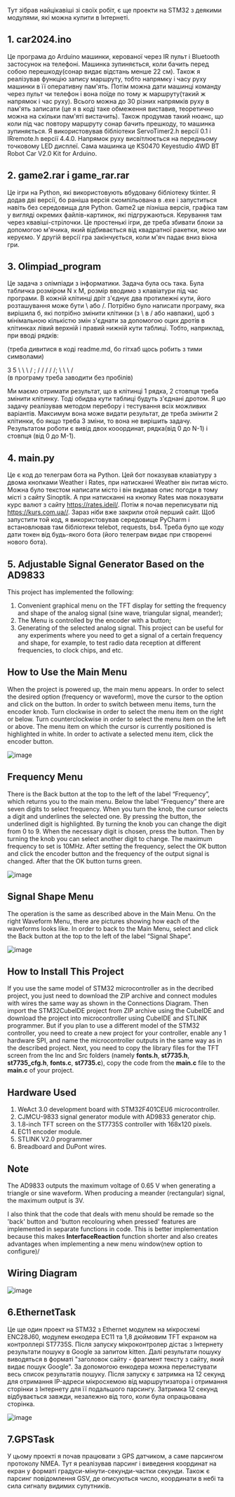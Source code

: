 Тут зібрав найцікавіші зі своїх робіт, є ще проекти на STM32 з деякими модулями, які можна купити в Інтернеті.

## 1. car2024.ino
Це програма до Arduino машинки, керованої через IR пульт і Bluetooth застосунок на телефоні. Машинка зупиняється, коли бачить перед собою перешкоду(сонар видає відстань менше 22 см). Також я реалізував функцію запису маршруту, тобто напрямку і часу руху машинки в її оперативну пам'ять. Потім можна дати машинці команду через пульт чи телефон і вона поїде по тому ж маршруту(такий ж напрямок і час руху). Всього можна до 30 різних напрямків руху в пам'ять записати (це я в коді таке обмеження виставив, теоретично можна на скільки пам'яті вистачить). Також продумав такий нюанс, що коли під час повтору маршруту сонар бачить прешкоду, то машинка зупиняється. Я використовував бібліотеки ServoTimer2.h версії 0.1 і IRremote.h версії 4.4.0. Напрямок руху висвітлюється на передньому точковому LED дисплеї. Сама машинка це KS0470 Keyestudio 4WD BT Robot Car V2.0 Kit for Arduino.
## 2. game2.rar і game_rar.rar
Це ігри на Python, які використовують вбудовану бібліотеку tkinter. Я додав дві версії, бо раніша версія скомпільована в .exe і запуститься навіть без середовища для Python. Game2 це пізніша версія, графіка там у вигляді окремих файлів-картинок, які підгружаються. Керування там через квавіші-стрілочки. Це простенькі ігри, де треба збивати блоки за допомогою м'ячика, який відбивається від квадратної ракетки, якою ми керуємо. У другій версії гра закінчується, коли м'яч падає вниз вікна гри.
## 3. Olimpiad_program
Це задача з олімпіади з інформатики. Задача була ось така. Була табличка розміром N x M, розмір вводимо з клавіатури під час програми. В кожній клітинці дріт з'єднує два протилежні кути, його розташування може бути \ або /. Потрібно було написати програму, яка вирішила б, які потрібно змінити клітинки (з \ в / або навпаки), щоб з мінімальною кількістю змін з'єднати за допомогою оцих дротів в клітинках лівий верхній і правий нижній кути таблиці. Тобто, наприклад, при вводі рядків:

(треба дивитися в коді readme.md, бо гітхаб щось робить з тими символами)

3 5 
\ \ \ / \; 
/ / / / /;
\ \ \ / \
(в програму треба заводити без пробілів)

Ми маємо отримати результат, що в клітинці 1 рядка, 2 стовпця треба змінити клітинку. Тоді обидва кути таблиці будуть з'єднані дротом. Я цю задачу реалізував методом перебору і тестування всіх можливих варіантів. Максимум вона може видати результат, де треба змінити 2 клітинки, бо якщо треба 3 зміни, то вона не вирішить задачу. Результатом роботи є вивід двох кооординат, рядка(від 0 до N-1) і стовпця (від 0 до M-1).
## 4. main.py
Це є код до телеграм бота на Python. Цей бот показував клавіатуру з двома кнопками Weather і Rates, при натисканні Weather він питав місто. Можна було текстом написати місто і він видавав опис погоди в тому місті з сайту Sinoptik. А при натисканні на кнопку Rates мав показувати курс валют з сайту https://rates.ideil/. Потім я почав переписувати під https://kurs.com.ua//. Зараз ніби вже закрили отой перший сайт. Щоб запустити той код, я використовував середовище PyCharm і встановлював там бібліотеки telebot, requests, bs4. Треба було ще коду дати токен від будь-якого бота (його телеграм видає при створенні нового бота).

## 5. Adjustable Signal Generator Based on the AD9833

This project has implemented the following:
1. Convenient graphical menu on the TFT display for setting the frequency and shape of the analog signal (sine wave, triangular signal, meander);
2. The Menu is controlled by the encoder with a button;
3. Generating of the selected analog signal.
This project can be useful for any experiments where you need to get a signal of a certain frequency and shape, for example, to test radio data reception at different frequencies, to clock chips, and etc.

## How to Use the Main Menu
When the project is powered up, the main menu appears. In order to select the desired option (frequency or waveform), move the cursor to the option and click on the button. In order to switch between menu items, turn the encoder knob. Turn clockwise in order to select the menu item on the right or below. Turn counterclockwise in order to select the menu item on the left or above. The menu item on which the cursor is currently positioned is highlighted in white. In order to activate a selected menu item, click the encoder button.


![image](Main_menu.png)


## Frequency Menu
There is the Back button at the top to the left of the label “Frequency”, which returns you to the main menu. Below the label “Frequency” there are seven digits to select frequency. When you turn the knob, the cursor selects a digit and underlines the selected one. By pressing the button, the underlined digit is highlighted. By turning the knob you can change the digit from 0 to 9. When the necessary digit is chosen, press the button. Then by turning the knob you can select another digit to change. The maximum frequency to set is 10MHz. After setting the frequency, select the OK button and click the encoder button and the frequency of the output signal is changed. After that the OK button turns green.

![image](Frequency_menu.png)


## Signal Shape Menu
The operation is the same as described above in the Main Menu. On the right Waveform Menu, there are pictures showing how each of the waveforms looks like. In order to back to the Main Menu, select and click the Back button at the top to the left of the label “Signal Shape”.

![image](Signal_shape_menu.png)


## How to Install This Project
If you use the same model of STM32 microcontroller as in the decribed project, you just need to download the ZIP archive and connect modules with wires the same way as shown in the Connections Diagram. Then import the STM32CubeIDE project from ZIP archive using the CubeIDE and download the project into microcontroller using CubeIDE and STLINK programmer. But if you plan to use a different model of the STM32 controller, you need to create a new project for your controller, enable any 1 hardware SPI, and name the microcontroller outputs in the same way as in the described project. Next, you need to copy the library files for the TFT screen from the Inc and Src folders (namely **fonts.h**, **st7735.h**, **st7735_cfg.h**, **fonts.c**, **st7735.c**), copy the code from the **main.c** file to the **main.c** of your project.

## Hardware Used
1. WeAct 3.0 development board with STM32F401CEU6 microcontroller.
2. CJMCU-9833 signal generator module with AD9833 generator chip.
3. 1.8-inch TFT screen on the ST7735S controller with 168x120 pixels.
4. EC11 encoder module.
5. STLINK V2.0 programmer
6. Breadboard and DuPont wires.

## Note
The AD9833 outputs the maximum voltage of 0.65 V when generating a triangle or sine waveform. When producing a meander (rectangular) signal, the maximum output is 3V.

I also think that the code that deals with menu should be remade so the 'back' button and 'button recolouring when pressed' features are implemented in separate functions in code. This is better implementation because this makes **InterfaceReaction** function shorter and also creates advantages when implementing a new menu window(new option to configure)/

## Wiring Diagram
![image](schematic.png)


## 6.EthernetTask

Це ще один проект на STM32 з Ethernet модулем на мікросхемі ENC28J60, модулем енкодера EC11 та 1,8 дюймовим TFT екраном на контроллері ST7735S. Після запуску мікроконтролер дістає з Інтернету результати пошуку в Google за запитом kitten. Далі результати пошуку виводяться в форматі "заголовок сайту - фрагмент тексту з сайту, який видає пошук Google". За допомогою енкодера можна перелистувати весь список результатів пошуку. Після запуску є затримка на 12 секунд для отримання IP-адреси мікросхемою від маршрутизатора і отримання сторінки з Інтернету для її подальшого парсингу. Затримка 12 секунд відбувається завжди, незалежно від того, коли була опрацьована сторінка.

![image](Ethernet_project_photo.png)


## 7.GPSTask

У цьому проекті я почав працювати з GPS датчиком, а саме парсингом протоколу NMEA. Тут я реалізував парсинг і виведення координат на екран у форматі градуси-мінути-секунди-частки секунди. Також є парсинг повідомлення GSV, де описуються число, координати в небі та сила сигналу видимих супутників.
